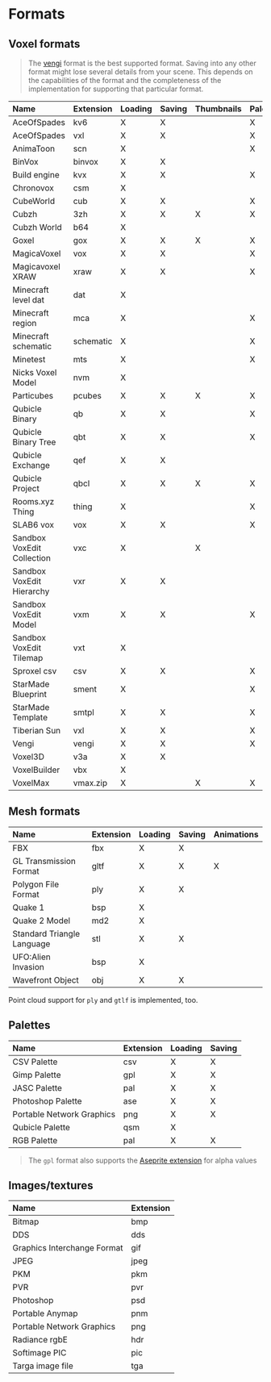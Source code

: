 # Formats

## Voxel formats

> The [vengi](FormatSpec.md) format is the best supported format. Saving into any other format might lose several details from your scene. This depends on the capabilities of the format and the completeness of the implementation for supporting that particular format.

| Name                       | Extension   | Loading | Saving | Thumbnails | Palette | Animations |
| :------------------------- | ----------- | ------- | ------ | ---------- | ------- | ---------- |
| AceOfSpades                | kv6         | X       | X      |            | X       |            |
| AceOfSpades                | vxl         | X       | X      |            | X       |            |
| AnimaToon                  | scn         | X       |        |            | X       | X          |
| BinVox                     | binvox      | X       | X      |            |         |            |
| Build engine               | kvx         | X       | X      |            | X       |            |
| Chronovox                  | csm         | X       |        |            |         |            |
| CubeWorld                  | cub         | X       | X      |            | X       |            |
| Cubzh                      | 3zh         | X       | X      | X          | X       |            |
| Cubzh World                | b64         | X       |        |            |         |            |
| Goxel                      | gox         | X       | X      | X          | X       |            |
| MagicaVoxel                | vox         | X       | X      |            | X       |            |
| Magicavoxel XRAW           | xraw        | X       | X      |            | X       |            |
| Minecraft level dat        | dat         | X       |        |            |         |            |
| Minecraft region           | mca         | X       |        |            | X       |            |
| Minecraft schematic        | schematic   | X       |        |            | X       |            |
| Minetest                   | mts         | X       |        |            | X       |            |
| Nicks Voxel Model          | nvm         | X       |        |            |         |            |
| Particubes                 | pcubes      | X       | X      | X          | X       |            |
| Qubicle Binary             | qb          | X       | X      |            | X       |            |
| Qubicle Binary Tree        | qbt         | X       | X      |            | X       |            |
| Qubicle Exchange           | qef         | X       | X      |            |         |            |
| Qubicle Project            | qbcl        | X       | X      | X          | X       |            |
| Rooms.xyz Thing            | thing       | X       |        |            | X       |            |
| SLAB6 vox                  | vox         | X       | X      |            | X       |            |
| Sandbox VoxEdit Collection | vxc         | X       |        | X          |         |            |
| Sandbox VoxEdit Hierarchy  | vxr         | X       | X      |            |         | X          |
| Sandbox VoxEdit Model      | vxm         | X       | X      |            | X       |            |
| Sandbox VoxEdit Tilemap    | vxt         | X       |        |            |         |            |
| Sproxel csv                | csv         | X       | X      |            | X       |            |
| StarMade Blueprint         | sment       | X       |        |            | X       |            |
| StarMade Template          | smtpl       | X       | X      |            | X       |            |
| Tiberian Sun               | vxl         | X       | X      |            | X       | X          |
| Vengi                      | vengi       | X       | X      |            | X       | X          |
| Voxel3D                    | v3a         | X       | X      |            |         |            |
| VoxelBuilder               | vbx         | X       |        |            |         |            |
| VoxelMax                   | vmax.zip    | X       |        | X          | X       |            |

## Mesh formats

| Name                       | Extension | Loading | Saving    | Animations |
| :------------------------- | --------- | ------- | --------- | ---------- |
| FBX                        | fbx       | X       | X         |            |
| GL Transmission Format     | gltf      | X       | X         | X          |
| Polygon File Format        | ply       | X       | X         |            |
| Quake 1                    | bsp       | X       |           |            |
| Quake 2 Model              | md2       | X       |           |            |
| Standard Triangle Language | stl       | X       | X         |            |
| UFO:Alien Invasion         | bsp       | X       |           |            |
| Wavefront Object           | obj       | X       | X         |            |

Point cloud support for `ply` and `gtlf` is implemented, too.

## Palettes

| Name                            | Extension | Loading | Saving |
| :------------------------------ | --------- | ------- | ------ |
| CSV Palette                     | csv       | X       | X      |
| Gimp Palette                    | gpl       | X       | X      |
| JASC Palette                    | pal       | X       | X      |
| Photoshop Palette               | ase       | X       | X      |
| Portable Network Graphics       | png       | X       | X      |
| Qubicle Palette                 | qsm       | X       |        |
| RGB Palette                     | pal       | X       | X      |

> The `gpl` format also supports the [Aseprite extension](https://github.com/aseprite/aseprite/blob/main/docs/gpl-palette-extension.md) for alpha values

## Images/textures

| Name                        | Extension |
| :-------------------------- | --------- |
| Bitmap                      | bmp       |
| DDS                         | dds       |
| Graphics Interchange Format | gif       |
| JPEG                        | jpeg      |
| PKM                         | pkm       |
| PVR                         | pvr       |
| Photoshop                   | psd       |
| Portable Anymap             | pnm       |
| Portable Network Graphics   | png       |
| Radiance rgbE               | hdr       |
| Softimage PIC               | pic       |
| Targa image file            | tga       |
